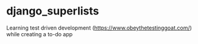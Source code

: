 # django_superlists

Learning test driven development (https://www.obeythetestinggoat.com/) while creating a to-do app
